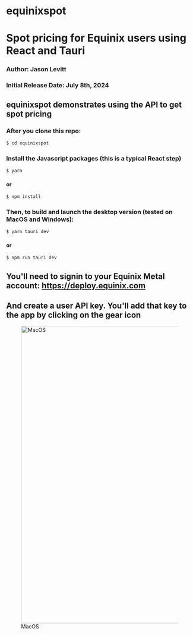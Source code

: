 # equinixspot 
# Spot pricing for Equinix users using React and Tauri

### Author: Jason Levitt
### Initial Release Date: July 8th, 2024

## equinixspot demonstrates using the API to get spot pricing
### After you clone this repo:
 ```sh
$ cd equinixspot
```
### Install the Javascript packages (this is a typical React step)
 ```sh
$ yarn
```
#### or
 ```sh
$ npm install
```

### Then, to build and launch the desktop version (tested on MacOS and Windows):
 ```sh
 $ yarn tauri dev
 ```
#### or
 ```sh
 $ npm run tauri dev
 ```
## You'll need to signin to your Equinix Metal account: https://deploy.equinix.com
## And create a user API key. You'll add that key to the app by clicking on the gear icon

<figure>
    <img src="https://i.imgur.com/BpjQj2t.jpeg" alt="MacOS" width="800"/>
    <figcaption>MacOS</figcaption>
</figure>

